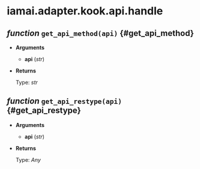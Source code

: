 # iamai.adapter.kook.api.handle

## _function_ `get_api_method(api)` {#get\_api\_method}

- **Arguments**

  - **api** (_str_)

- **Returns**

  Type: _str_

## _function_ `get_api_restype(api)` {#get\_api\_restype}

- **Arguments**

  - **api** (_str_)

- **Returns**

  Type: _Any_
